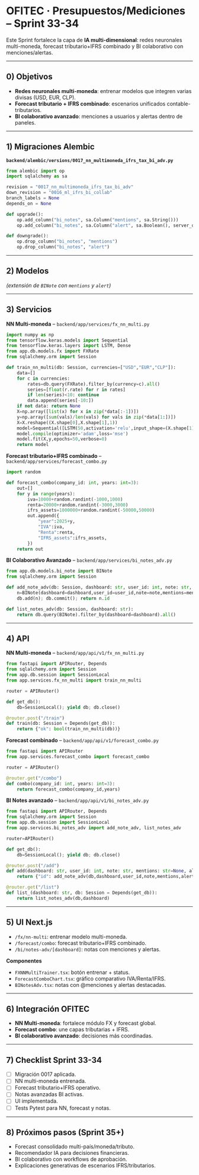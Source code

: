 # OFITEC · Presupuestos/Mediciones – Sprint 33-34

Este Sprint fortalece la capa de **IA multi-dimensional**: redes neuronales multi-moneda, forecast tributario+IFRS combinado y BI colaborativo con menciones/alertas.

---

## 0) Objetivos
- **Redes neuronales multi-moneda**: entrenar modelos que integren varias divisas (USD, EUR, CLP).
- **Forecast tributario + IFRS combinado**: escenarios unificados contable-tributarios.
- **BI colaborativo avanzado**: menciones a usuarios y alertas dentro de paneles.

---

## 1) Migraciones Alembic
**`backend/alembic/versions/0017_nn_multimoneda_ifrs_tax_bi_adv.py`**
```python
from alembic import op
import sqlalchemy as sa

revision = "0017_nn_multimoneda_ifrs_tax_bi_adv"
down_revision = "0016_ml_ifrs_bi_collab"
branch_labels = None
depends_on = None

def upgrade():
    op.add_column("bi_notes", sa.Column("mentions", sa.String()))
    op.add_column("bi_notes", sa.Column("alert", sa.Boolean(), server_default="false"))

def downgrade():
    op.drop_column("bi_notes", "mentions")
    op.drop_column("bi_notes", "alert")
```

---

## 2) Modelos
*(extensión de `BINote` con `mentions` y `alert`)*

---

## 3) Servicios
**NN Multi-moneda** – `backend/app/services/fx_nn_multi.py`
```python
import numpy as np
from tensorflow.keras.models import Sequential
from tensorflow.keras.layers import LSTM, Dense
from app.db.models.fx import FXRate
from sqlalchemy.orm import Session

def train_nn_multi(db: Session, currencies=["USD","EUR","CLP"]):
    data=[]
    for c in currencies:
        rates=db.query(FXRate).filter_by(currency=c).all()
        series=[float(r.rate) for r in rates]
        if len(series)<10: continue
        data.append(series[-10:])
    if not data: return None
    X=np.array([list(x) for x in zip(*data[:-1])])
    y=np.array([sum(vals)/len(vals) for vals in zip(*data[1:])])
    X=X.reshape((X.shape[0],X.shape[1],1))
    model=Sequential([LSTM(50,activation='relu',input_shape=(X.shape[1],1)),Dense(1)])
    model.compile(optimizer='adam',loss='mse')
    model.fit(X,y,epochs=50,verbose=0)
    return model
```

**Forecast tributario+IFRS combinado** – `backend/app/services/forecast_combo.py`
```python
import random

def forecast_combo(company_id: int, years: int=3):
    out=[]
    for y in range(years):
        iva=10000+random.randint(-1000,1000)
        renta=20000+random.randint(-3000,3000)
        ifrs_assets=1000000+random.randint(-50000,50000)
        out.append({
            "year":2025+y,
            "IVA":iva,
            "Renta":renta,
            "IFRS_assets":ifrs_assets,
        })
    return out
```

**BI Colaborativo Avanzado** – `backend/app/services/bi_notes_adv.py`
```python
from app.db.models.bi_note import BINote
from sqlalchemy.orm import Session

def add_note_adv(db: Session, dashboard: str, user_id: int, note: str, mentions: str=None, alert: bool=False):
    n=BINote(dashboard=dashboard,user_id=user_id,note=note,mentions=mentions,alert=alert)
    db.add(n); db.commit(); return n.id

def list_notes_adv(db: Session, dashboard: str):
    return db.query(BINote).filter_by(dashboard=dashboard).all()
```

---

## 4) API
**NN Multi-moneda** – `backend/app/api/v1/fx_nn_multi.py`
```python
from fastapi import APIRouter, Depends
from sqlalchemy.orm import Session
from app.db.session import SessionLocal
from app.services.fx_nn_multi import train_nn_multi

router = APIRouter()

def get_db():
    db=SessionLocal(); yield db; db.close()

@router.post("/train")
def train(db: Session = Depends(get_db)):
    return {"ok": bool(train_nn_multi(db))}
```

**Forecast combinado** – `backend/app/api/v1/forecast_combo.py`
```python
from fastapi import APIRouter
from app.services.forecast_combo import forecast_combo

router = APIRouter()

@router.get("/combo")
def combo(company_id: int, years: int=3):
    return forecast_combo(company_id,years)
```

**BI Notes avanzado** – `backend/app/api/v1/bi_notes_adv.py`
```python
from fastapi import APIRouter, Depends
from sqlalchemy.orm import Session
from app.db.session import SessionLocal
from app.services.bi_notes_adv import add_note_adv, list_notes_adv

router=APIRouter()

def get_db():
    db=SessionLocal(); yield db; db.close()

@router.post("/add")
def add(dashboard: str, user_id: int, note: str, mentions: str=None, alert: bool=False, db: Session = Depends(get_db)):
    return {"id": add_note_adv(db,dashboard,user_id,note,mentions,alert)}

@router.get("/list")
def list_(dashboard: str, db: Session = Depends(get_db)):
    return list_notes_adv(db,dashboard)
```

---

## 5) UI Next.js
- `/fx/nn-multi`: entrenar modelo multi-moneda.
- `/forecast/combo`: forecast tributario+IFRS combinado.
- `/bi/notes-adv/[dashboard]`: notas con menciones y alertas.

**Componentes**
- `FXNNMultiTrainer.tsx`: botón entrenar + status.
- `ForecastComboChart.tsx`: gráfico comparativo IVA/Renta/IFRS.
- `BINotesAdv.tsx`: notas con @menciones y alertas destacadas.

---

## 6) Integración OFITEC
- **NN Multi-moneda**: fortalece módulo FX y forecast global.
- **Forecast combo**: une capas tributarias + IFRS.
- **BI colaborativo avanzado**: decisiones más coordinadas.

---

## 7) Checklist Sprint 33-34
- [ ] Migración 0017 aplicada.
- [ ] NN multi-moneda entrenada.
- [ ] Forecast tributario+IFRS operativo.
- [ ] Notas avanzadas BI activas.
- [ ] UI implementada.
- [ ] Tests Pytest para NN, forecast y notas.

---

## 8) Próximos pasos (Sprint 35+)
- Forecast consolidado multi-país/moneda/tributo.
- Recomendador IA para decisiones financieras.
- BI colaborativo con workflows de aprobación.
- Explicaciones generativas de escenarios IFRS/tributarios.

